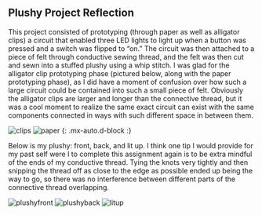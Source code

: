 ## Plushy Project Reflection

This project consisted of prototyping (through paper as well as alligator clips) a circuit that enabled three LED lights to light up when a button was pressed and a switch was flipped to “on.” The circuit was then attached to a piece of felt through conductive sewing thread, and the felt was then cut and sewn into a stuffed plushy using a whip stitch. I was glad for the alligator clip prototyping phase (pictured below, along with the paper prototyping phase), as I did have a moment of confusion over how such a large circuit could be contained into such a small piece of felt. Obviously the alligator clips are larger and longer than the connective thread, but it was a cool moment to realize the same exact circuit can exist with the same components connected in ways with such different space in between them. 

![clips](https://delilahdelgado.github.io/assets/img/clips.png)
![paper](https://delilahdelgado.github.io/assets/img/paperprototype.png) {: .mx-auto.d-block :}

Below is my plushy: front, back, and lit up. I think one tip I would provide for my past self were I to complete this assignment again is to be extra mindful of the ends of my conductive thread. Tying the knots very tightly and then snipping the thread off as close to the edge as possible ended up being the way to go, so there was no interference between different parts of the connective thread overlapping. 

![plushyfront](https://delilahdelgado.github.io/assets/img/plushyfront.png) 
![plushyback](https://delilahdelgado.github.io/assets/img/plushyback.png) 
![litup](https://delilahdelgado.github.io/assets/img/plushybacklight.png)
